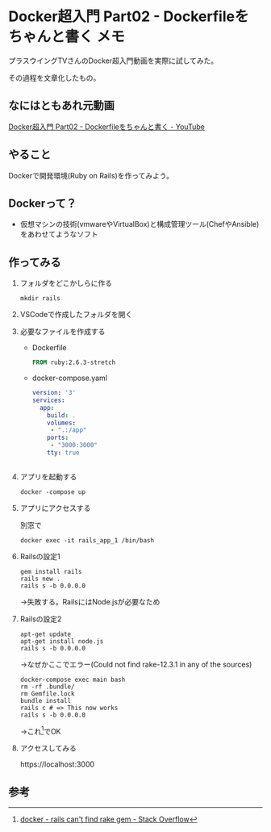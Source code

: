 # Docker超入門 Part02 - Dockerfileをちゃんと書く メモ

プラスウイングTVさんのDocker超入門動画を実際に試してみた。

その過程を文章化したもの。



## なにはともあれ元動画

[Docker超入門 Part02 - Dockerfileをちゃんと書く - YouTube](https://www.youtube.com/watch?v=Hm_EtjXBYOM&list=PLp_EUEO9JJP24hkHvRbS9hTLsjSMzbJrM&index=2)



## やること

Dockerで開発環境(Ruby on Rails)を作ってみよう。



## Dockerって？

- 仮想マシンの技術(vmwareやVirtualBox)と構成管理ツール(ChefやAnsible)をあわせてようなソフト



## 作ってみる

1. フォルダをどこかしらに作る

   ```
   mkdir rails
   ```

2. VSCodeで作成したフォルダを開く

3. 必要なファイルを作成する

   - Dockerfile

     ```dockerfile
     FROM ruby:2.6.3-stretch
     ```

   - docker-compose.yaml

     ```yaml
     version: '3'
     services:
       app:
         build: .
         volumes:
          - ".:/app"
         ports:
          - "3000:3000"
         tty: true
          
     ```

4. アプリを起動する

   ```
   docker -compose up
   ```

5. アプリにアクセスする

   別窓で

   `docker exec -it rails_app_1 /bin/bash`

6. Railsの設定1

   ```
   gem install rails
   rails new .
   rails s -b 0.0.0.0
   ```

   →失敗する。RailsにはNode.jsが必要なため

7. Railsの設定2

   ```
   apt-get update
   apt-get install node.js
   rails s -b 0.0.0.0
   ```

   →なぜかここでエラー(Could not find rake-12.3.1 in any of the sources)

   ```
   docker-compose exec main bash
   rm -rf .bundle/
   rm Gemfile.lock
   bundle install
   rails c # => This now works
   rails s -b 0.0.0.0
   ```

   →これ[^1]でOK

   

8. アクセスしてみる

   https://localhost:3000



## 参考

[^1]:[docker - rails can't find rake gem - Stack Overflow](https://stackoverflow.com/questions/49598686/rails-cant-find-rake-gem)
